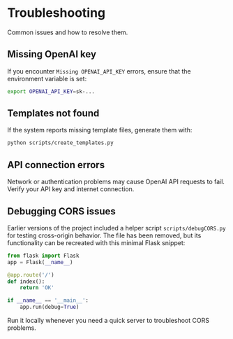 # Troubleshooting

Common issues and how to resolve them.

## Missing OpenAI key
If you encounter `Missing OPENAI_API_KEY` errors, ensure that the environment variable is set:
```bash
export OPENAI_API_KEY=sk-...
```

## Templates not found
If the system reports missing template files, generate them with:
```bash
python scripts/create_templates.py
```

## API connection errors
Network or authentication problems may cause OpenAI API requests to fail. Verify your API key and internet connection.

## Debugging CORS issues

Earlier versions of the project included a helper script `scripts/debugCORS.py` for testing cross-origin behavior. The file has been removed, but its functionality can be recreated with this minimal Flask snippet:

```python
from flask import Flask
app = Flask(__name__)

@app.route('/')
def index():
    return 'OK'

if __name__ == '__main__':
    app.run(debug=True)
```

Run it locally whenever you need a quick server to troubleshoot CORS problems.

